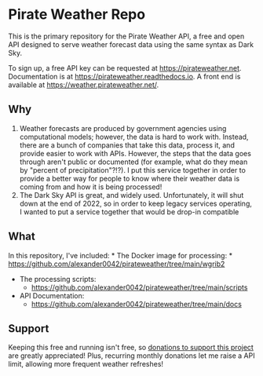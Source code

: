 ﻿# Pirate Weather Repo
This is the primary repository for the Pirate Weather API, a free and open API designed to serve weather forecast data using the same syntax as Dark Sky. 

To sign up, a free API key can be requested at <https://pirateweather.net>. Documentation is at <https://pirateweather.readthedocs.io>. A front end is available at <https://weather.pirateweather.net/>.

## Why

1. Weather forecasts are produced by government agencies using computational models; however, the data is hard to work with. Instead, there are a bunch of companies that take this data, process it, and provide easier to work with APIs. However, the steps that the data goes through aren't public or documented (for example, what do they mean by "percent of precipitation"?!?). I put this service together in order to provide a better way for people to know where their weather data is coming from and how it is being processed! 
2. The Dark Sky API is great, and widely used. Unfortunately, it will shut down at the end of 2022, so in order to keep legacy services operating, I wanted to put a service together that would be drop-in compatible

## What
In this repository, I've included:
    * The Docker image for processing:
     * <https://github.com/alexander0042/pirateweather/tree/main/wgrib2>
 * The processing scripts:
     * <https://github.com/alexander0042/pirateweather/tree/main/scripts>
 * API Documentation:
     * <https://github.com/alexander0042/pirateweather/tree/main/docs>

## Support
Keeping this free and running isn't free, so [donations to support this project](https://github.com/sponsors/alexander0042) are greatly appreciated! Plus, recurring monthly donations let me raise a API limit, allowing more frequent weather refreshes! 